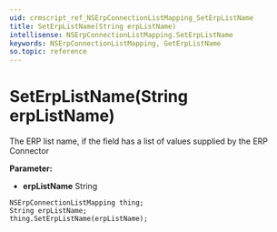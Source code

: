 ```yaml
---
uid: crmscript_ref_NSErpConnectionListMapping_SetErpListName
title: SetErpListName(String erpListName)
intellisense: NSErpConnectionListMapping.SetErpListName
keywords: NSErpConnectionListMapping, GetErpListName
so.topic: reference
---
```


# SetErpListName(String erpListName)

The ERP list name, if the field has a list of values supplied by the ERP Connector

**Parameter:** 
* **erpListName** String

```crmscript
NSErpConnectionListMapping thing;
String erpListName;
thing.SetErpListName(erpListName);
```

